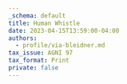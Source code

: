 ```yaml
---
_schema: default
title: Human Whistle
date: 2023-04-15T13:59:00-04:00
authors:
  - profile/via-bleidner.md
tax_issue: AGNI 97
tax_format: Print
private: false
---
```

